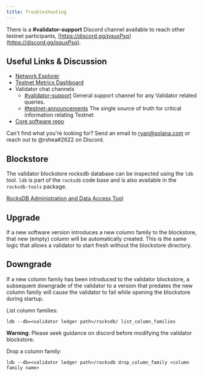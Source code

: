 ```yaml
---
title: Troubleshooting
---
```


There is a **\#validator-support** Discord channel available to reach other
testnet participants, [https://discord.gg/pquxPsq](https://discord.gg/pquxPsq).

## Useful Links & Discussion

- [Network Explorer](http://explorer.solana.com/)
- [Testnet Metrics Dashboard](https://metrics.solana.com:3000/d/monitor-edge/cluster-telemetry-edge?refresh=60s&orgId=2)
- Validator chat channels
  - [\#validator-support](https://discord.gg/rZsenD) General support channel for any Validator related queries.
  - [\#testnet-announcements](https://discord.gg/Q5TxEC) The single source of truth for critical information relating Testnet
- [Core software repo](https://github.com/kindtek/solana)

Can't find what you're looking for? Send an email to ryan@solana.com or reach out to @rshea\#2622 on Discord.

## Blockstore

The validator blockstore rocksdb database can be inspected using the `ldb` tool.
`ldb` is part of the `rocksdb` code base and is also available in the `rocksdb-tools`
package.

[RocksDB Administration and Data Access Tool](https://github.com/facebook/rocksdb/wiki/Administration-and-Data-Access-Tool)

## Upgrade

If a new software version introduces a new column family to the blockstore,
that new (empty) column will be automatically created. This is the same logic
that allows a validator to start fresh without the blockstore directory.

## Downgrade

If a new column family has been introduced to the validator blockstore, a
subsequent downgrade of the validator to a version that predates the new column
family will cause the validator to fail while opening the blockstore during
startup.

List column families:
```
ldb --db=<validator ledger path>/rocksdb/ list_column_families
```

**Warning**: Please seek guidance on discord before modifying the validator
blockstore.

Drop a column family:
```
ldb --db=<validator ledger path>/rocksdb drop_column_family <column family name>
```
